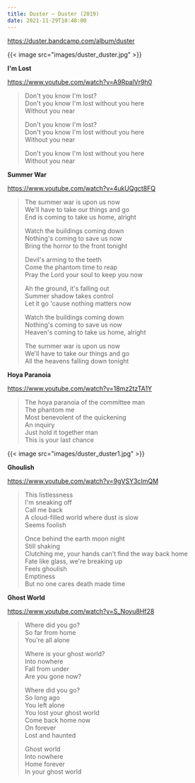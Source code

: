 ```yaml
---
title: Duster — Duster (2019)
date: 2021-11-29T18:48:00
---
```


https://duster.bandcamp.com/album/duster

{{< image src="images/duster_duster.jpg" >}}

**I'm Lost**

https://www.youtube.com/watch?v=A9RpalVr9h0

> Don't you know I'm lost?  
> Don't you know I'm lost without you here  
> Without you near
> 
> Don't you know I'm lost?  
> Don't you know I'm lost without you here  
> Without you near
> 
> Don't you know I'm lost without you here  
> Without you near

**Summer War**

https://www.youtube.com/watch?v=4ukUQgct8FQ

> The summer war is upon us now  
> We'll have to take our things and go  
> End is coming to take us home, alright
> 
> Watch the buildings coming down  
> Nothing's coming to save us now  
> Bring the horror to the front tonight
> 
> Devil's arming to the teeth  
> Come the phantom time to reap  
> Pray the Lord your soul to keep you now
> 
> Ah the ground, it's falling out  
> Summer shadow takes control  
> Let it go 'cause nothing matters now
> 
> Watch the buildings coming down  
> Nothing's coming to save us now  
> Heaven's coming to take us home, alright
> 
> The summer war is upon us now  
> We'll have to take our things and go  
> All the heavens falling down tonight

**Hoya Paranoia**

https://www.youtube.com/watch?v=18mz2tzTA1Y

> The hoya paranoia of the committee man  
> The phantom me  
> Most benevolent of the quickening  
> An inquiry  
> Just hold it together man  
> This is your last chance

{{< image src="images/duster_duster1.jpg" >}}

**Ghoulish**

https://www.youtube.com/watch?v=9gVSY3cImQM

> This listlessness  
> I'm sneaking off  
> Call me back  
> A cloud-filled world where dust is slow  
> Seems foolish
> 
> Once behind the earth moon night  
> Still shaking  
> Clutching me, your hands can't find the way back home  
> Fate like glass, we're breaking up  
> Feels ghoulish  
> Emptiness  
> But no one cares death made time

**Ghost World**

https://www.youtube.com/watch?v=S_Noyu8Hf28

> Where did you go?  
> So far from home  
> You're all alone
> 
> Where is your ghost world?  
> Into nowhere  
> Fall from under  
> Are you gone now?
> 
> Where did you go?  
> So long ago  
> You left alone  
> You lost your ghost world  
> Come back home now  
> On forever  
> Lost and haunted
> 
> Ghost world  
> Into nowhere  
> Home forever  
> In your ghost world
